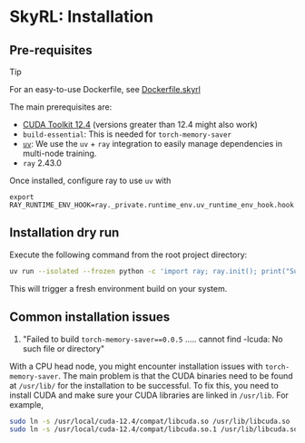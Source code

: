 # SkyRL: Installation

## Pre-requisites

> [!TIP]
> For an easy-to-use Dockerfile, see [Dockerfile.skyrl](./docker/Dockerfile.skyrl)


The main prerequisites are: 
- [CUDA Toolkit 12.4](https://developer.nvidia.com/cuda-12-4-0-download-archive) (versions greater than 12.4 might also work)
- `build-essential`: This is needed for `torch-memory-saver`
- [`uv`](https://docs.astral.sh/uv/getting-started/installation): We use the `uv` + `ray` integration to easily manage dependencies in multi-node training.
- `ray` 2.43.0


Once installed, configure ray to use `uv` with 

```
export RAY_RUNTIME_ENV_HOOK=ray._private.runtime_env.uv_runtime_env_hook.hook
```


## Installation dry run

Execute the following command from the root project directory:

```bash
uv run --isolated --frozen python -c 'import ray; ray.init(); print("Success!")'
```

This will trigger a fresh environment build on your system. 

## Common installation issues

1. "Failed to build `torch-memory-saver==0.0.5` .....  cannot find -lcuda: No such file or directory" 

With a CPU head node, you might encounter installation issues with `torch-memory-saver`. The main problem is that the CUDA binaries need to be found at `/usr/lib/` for the installation to be successful. To fix this, you need to install CUDA and make sure your CUDA libraries are linked in `/usr/lib`. For example, 

```bash
sudo ln -s /usr/local/cuda-12.4/compat/libcuda.so /usr/lib/libcuda.so
sudo ln -s /usr/local/cuda-12.4/compat/libcuda.so.1 /usr/lib/libcuda.so.1
```